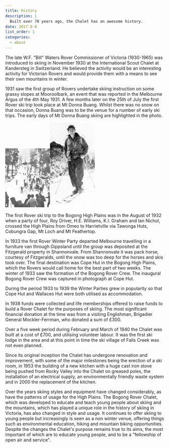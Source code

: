 ```yaml
---
title: History
description: |
  Built over 70 years ago, the Chalet has an awesome history.
date: 2017-8-8
list_order: 1
categories:
  - about
---
```


<!-- TODO -->

The late W.F. "Bill" Waters Rover Commissioner of Victoria (1930-1965) was
introduced to skiing in November 1930 at the International Scout Chalet at
Kandersteg in Switzerland. He believed the activity would be an interesting
activity for Victorian Rovers and would provide them with a means to see their
own mountains in winter.

1931 saw the first group of Rovers undertake skiing instruction on some grassy
slopes at Mooroolbark, an event that was reported in the Melbourne Argus of the
4th May 1931. A few months later on the 25th of July the first Rover ski trip
took place at Mt Donna Buang. Whilst there was no snow on that occasion, Donna
Buang was to be the venue for a number of early ski trips. The early days of Mt
Donna Buang skiing are highlighted in the photo.

![Mt Donna Buang Ski Run 2/8/1931](/images/earlyDonnaBuang.jpg)![Early skier](/images/earlySkier.jpg)

The first Rover ski trip to the Bogong High Plains was in the August of 1932
when a party of four, Roy Driver, H.E. Williams, K.I. Graham and Ian Nichol,
crossed the High Plains from Omeo to Harrietville via Tawonga Huts, Cobungra
Gap, Mt Loch and Mt Feathertop.

In 1933 the first Rover Winter Party departed Melbourne travelling in a
furniture van through Gippsland until the group was deposited at the Fitzgerald
property in Shannonvale. From Shannonvale it was pack horse, courtesy of
Fitzgeralds, until the snow was too deep for the horses and skis took over. The
final destination was Cope Hut in the Bogong High Plains, which the Rovers would
call home for the best part of two weeks. The winter of 1933 saw the formation
of the Bogong Rover Crew. The inaugural Bogong Rover Crew was captured in
photograph at Cope Hut.

During the period 1933 to 1939 the Winter Parties grew in popularity so that
Cope Hut and Wallaces Hut were both utilised as accommodation.

In 1938 funds were collected and life memberships offered to raise funds to
build a Rover Chalet for the purposes of skiing. The most significant financial
donation at the time was from a visiting Englishman, Brigadier General
Mockler-Ferrman, who donated a sum of £300.

Over a five week period during February and March of 1940 the Chalet was built
at a cost of £700, and utilising volunteer labour. It was the first ski lodge in
the area and at this point in time the ski village of Falls Creek was not even
planned.

Since its original inception the Chalet has undergone renovation and
improvement, with some of the major milestones being the erection of a ski room,
in 1953 the building of a new kitchen with a huge cast iron stove being pushed
from Rocky Valley into the Chalet on greased poles, the installation of an
electrical supply, an environmentally friendly waste system and in 2000 the
replacement of the kitchen.

Over the years skiing styles and equipment have changed considerably, as have
the patterns of usage for the High Plains. The Bogong Rover Chalet, which was
developed to educate and teach young people about skiing and the mountains,
which has played a unique role in the history of skiing in Victoria, has also
changed in style and usage. It continues to offer skiing to young people but
increasingly is seen as a non winter venue, offering things such as
environmental education, hiking and mountain biking opportunities. Despite the
changes the Chalet's purpose remains true to its aims, the most important of
which are to educate young people, and to be a "fellowship of open air and
service".


